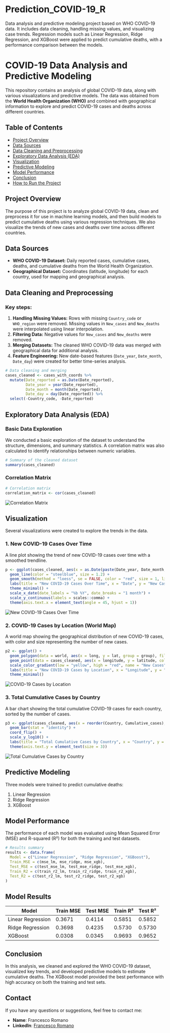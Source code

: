 # Prediction_COVID-19_R
Data analysis and predictive modeling project based on WHO COVID-19 data. It includes data cleaning, handling missing values, and visualizing case trends. Regression models such as Linear Regression, Ridge Regression, and XGBoost were applied to predict cumulative deaths, with a performance comparison between the models.

# COVID-19 Data Analysis and Predictive Modeling

This repository contains an analysis of global COVID-19 data, along with various visualizations and predictive models. The data was obtained from the **World Health Organization (WHO)** and combined with geographical information to explore and predict COVID-19 cases and deaths across different countries.

## Table of Contents
- [Project Overview](#project-overview)
- [Data Sources](#data-sources)
- [Data Cleaning and Preprocessing](#data-cleaning-and-preprocessing)
- [Exploratory Data Analysis (EDA)](#exploratory-data-analysis-eda)
- [Visualization](#visualization)
- [Predictive Modeling](#predictive-modeling)
- [Model Performance](#model-performance)
- [Conclusion](#conclusion)
- [How to Run the Project](#how-to-run-the-project)

## Project Overview
The purpose of this project is to analyze global COVID-19 data, clean and preprocess it for use in machine learning models, and then build models to predict cumulative deaths using various regression techniques. We also visualize the trends of new cases and deaths over time across different countries.

## Data Sources
- **WHO COVID-19 Dataset:** Daily reported cases, cumulative cases, deaths, and cumulative deaths from the World Health Organization.
- **Geographical Dataset:** Coordinates (latitude, longitude) for each country, used for mapping and geographical analysis.

## Data Cleaning and Preprocessing
### Key steps:
1. **Handling Missing Values:** Rows with missing `Country_code` or `WHO_region` were removed. Missing values in `New_cases` and `New_deaths` were interpolated using linear interpolation.
2. **Filtering Data:** Negative values for `New_cases` and `New_deaths` were removed.
3. **Merging Datasets:** The cleaned WHO COVID-19 data was merged with geographical data for additional analysis.
4. **Feature Engineering:** New date-based features (`Date_year`, `Date_month`, `Date_day`) were created for better time-series analysis.

```r
# Data cleaning and merging
cases_cleaned <- cases_with_coords %>%
  mutate(Date_reported = as.Date(Date_reported),
         Date_year = year(Date_reported),
         Date_month = month(Date_reported),
         Date_day = day(Date_reported)) %>%
  select(-Country_code, -Date_reported)
```

## Exploratory Data Analysis (EDA)
### Basic Data Exploration
We conducted a basic exploration of the dataset to understand the structure, dimensions, and summary statistics. A correlation matrix was also calculated to identify relationships between numeric variables.
```r
# Summary of the cleaned dataset
summary(cases_cleaned)
```
### Correlation Matrix
```r
# Correlation matrix
correlation_matrix <- cor(cases_cleaned)
```
![Correlation Matrix](https://github.com/DrFrancescoRomano/Prediction_COVID-19_R/blob/main/images/CorrCOVID19.png)


## Visualization
Several visualizations were created to explore the trends in the data.

### 1. New COVID-19 Cases Over Time
A line plot showing the trend of new COVID-19 cases over time with a smoothed trendline.
```r
p <- ggplot(cases_cleaned, aes(x = as.Date(paste(Date_year, Date_month, Date_day, sep = "-")), y = New_cases)) +
  geom_line(color = "steelblue", size = 1.2) +       
  geom_smooth(method = "loess", se = FALSE, color = "red", size = 1, linetype = "dashed") +
  labs(title = "New COVID-19 Cases Over Time", x = "Date", y = "New Cases") +
  theme_minimal() +
  scale_x_date(date_labels = "%b %Y", date_breaks = "1 month") +
  scale_y_continuous(labels = scales::comma) +
  theme(axis.text.x = element_text(angle = 45, hjust = 1))
```
![New COVID-19 Cases Over Time](https://github.com/DrFrancescoRomano/Prediction_COVID-19_R/blob/main/images/CovidRplot1.png)


### 2. COVID-19 Cases by Location (World Map)
A world map showing the geographical distribution of new COVID-19 cases, with color and size representing the number of new cases.
```r
p2 <- ggplot() +
  geom_polygon(data = world, aes(x = long, y = lat, group = group), fill = "lightblue", color = "white") +
  geom_point(data = cases_cleaned, aes(x = longitude, y = latitude, color = New_cases, size = New_cases), alpha = 0.7) +
  scale_color_gradient(low = "yellow", high = "red", name = "New Cases", labels = scales::comma) +
  labs(title = "New COVID-19 Cases by Location", x = "Longitude", y = "Latitude") +
  theme_minimal()
```
![COVID-19 Cases by Location](https://github.com/DrFrancescoRomano/Prediction_COVID-19_R/blob/main/images/RplotMAP.png)


### 3. Total Cumulative Cases by Country
A bar chart showing the total cumulative COVID-19 cases for each country, sorted by the number of cases.
```r
p3 <- ggplot(cases_cleaned, aes(x = reorder(Country, Cumulative_cases), y = Cumulative_cases, fill = Continent)) +
  geom_bar(stat = "identity") +
  coord_flip() +
  scale_y_log10() +
  labs(title = "Total Cumulative Cases by Country", x = "Country", y = "Cumulative Cases") +
  theme(axis.text.y = element_text(size = 3))
```
![Total Cumulative Cases by Country](https://github.com/DrFrancescoRomano/Prediction_COVID-19_R/blob/main/images/CovidRplot3.png)



## Predictive Modeling
Three models were trained to predict cumulative deaths:

1. Linear Regression
2. Ridge Regression
3. XGBoost

## Model Performance
The performance of each model was evaluated using Mean Squared Error (MSE) and R-squared (R²) for both the training and test datasets.
```r
# Results summary
results <- data.frame(
  Model = c("Linear Regression", "Ridge Regression", "XGBoost"),
  Train_MSE = c(mse_lm, mse_ridge, mse_xgb),
  Test_MSE = c(test_mse_lm, test_mse_ridge, test_mse_xgb),
  Train_R2 = c(train_r2_lm, train_r2_ridge, train_r2_xgb),
  Test_R2 = c(test_r2_lm, test_r2_ridge, test_r2_xgb)
)
```

## Model Results
| Model              | Train MSE | Test MSE | Train R² | Test R² |
|--------------------|-----------|----------|----------|---------|
| Linear Regression  | 0.3671    | 0.4114   | 0.5851   | 0.5852  |
| Ridge Regression   | 0.3698    | 0.4235   | 0.5730   | 0.5730  |
| XGBoost            | 0.0308    | 0.0345   | 0.9693   | 0.9652  |

## Conclusion
In this analysis, we cleaned and explored the WHO COVID-19 dataset, visualized key trends, and developed predictive models to estimate cumulative deaths. The XGBoost model provided the best performance with high accuracy on both the training and test sets.



## Contact

If you have any questions or suggestions, feel free to contact me:

- **Name**: Francesco Romano
- **LinkedIn**: [Francesco Romano](https://www.linkedin.com/in/francescoromano03/)
